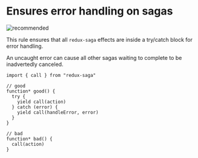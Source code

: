 # Ensures error handling on sagas

![](https://img.shields.io/badge/-recommended-lightgrey.svg "recommended")

This rule ensures that all `redux-saga` effects are inside a try/catch block for error handling.

An uncaught error can cause all other sagas waiting to complete to be inadvertedly canceled.

```es6
import { call } from "redux-saga"

// good
function* good() {
  try {
    yield call(action)
  } catch (error) {
    yield call(handleError, error)
  }
}

// bad
function* bad() {
  call(action)
}
```

